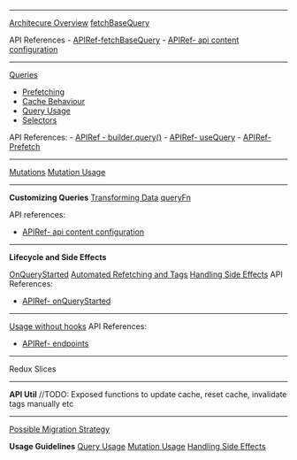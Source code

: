 
-------
[Architecure Overview](Architecure%20Overview.md)
[fetchBaseQuery](fetchBaseQuery.md)

API References 
	- [APIRef-fetchBaseQuery](APIRef-fetchBaseQuery.md)
	- [APIRef- api content configuration](APIRef-%20api%20content%20configuration.md)

-----------
[Queries](Tech/Usage%20Guide/Queries.md)
-  [Prefetching](Prefetching.md)
 - [Cache Behaviour](Cache%20Behaviour.md)
 - [Query Usage](Query%20Usage.md)
 - [Selectors](Selectors.md)

 API References: 
	- [APIRef - builder.query()](APIRef%20-%20builder.query().md)
	- [APIRef- useQuery](APIRef-%20useQuery.md) 
	- [APIRef- Prefetch](APIRef-%20Prefetch.md)

-----------------
[Mutations](Mutations.md)
[Mutation Usage](Mutation%20Usage.md)

--------------------------------
**Customizing Queries**
[Transforming Data](Transforming%20Data.md)
[queryFn](queryFn.md)

API references: 
- [APIRef- api content configuration](APIRef-%20api%20content%20configuration.md)

-------------------- 
**Lifecycle and Side Effects**

[OnQueryStarted](OnQueryStarted.md)
[Automated Refetching and Tags](Automated%20Refetching%20and%20Tags.md)
[Handling Side Effects](Handling%20Side%20Effects.md)
API References:
- [APIRef- onQueryStarted](APIRef-%20onQueryStarted.md)

------------ -----
[Usage without hooks](Usage%20without%20hooks.md)
API References: 
- [APIRef- endpoints](APIRef-%20endpoints.md)
-----------

Redux Slices 


--------------------
**API Util**
//TODO: Exposed functions to update cache, reset cache, invalidate tags manually etc

-------------------- 
[Possible Migration Strategy](Possible%20Migration%20Strategy.md)

**Usage Guidelines**
[Query Usage](Query%20Usage.md)
[Mutation Usage](Mutation%20Usage.md)
[Handling Side Effects](Handling%20Side%20Effects.md)

